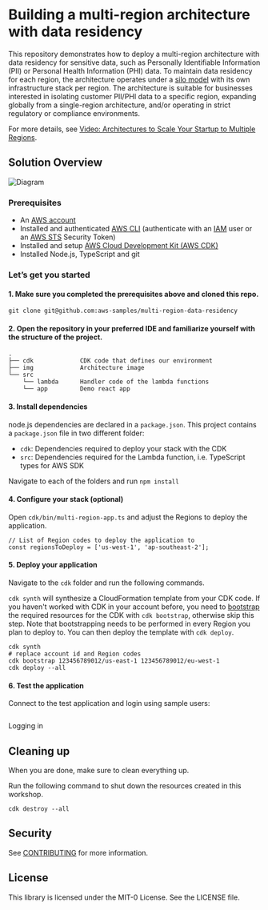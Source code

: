 # Building a multi-region architecture with data residency 

This repository demonstrates how to deploy a multi-region architecture with data residency for sensitive data, such as Personally Identifiable Information (PII) or Personal Health Information (PHI) data. To maintain data residency for each region, the architecture operates under a [silo model](https://docs.aws.amazon.com/wellarchitected/latest/saas-lens/silo-pool-and-bridge-models.html) with its own infrastructure stack per region. The architecture is suitable for businesses interested in isolating customer PII/PHI data to a specific region, expanding globally from a single-region architecture, and/or operating in strict regulatory or compliance environments. 

For more details, see [Video: Architectures to Scale Your Startup to Multiple Regions](https://www.twitch.tv/awsonair/video/1851203333).

## Solution Overview 

![Diagram](img/architecture.png)

### Prerequisites

- An [AWS account](https://portal.aws.amazon.com/billing/signup#/start)
- Installed and authenticated [AWS CLI](https://docs.aws.amazon.com/en_pv/cli/latest/userguide/cli-chap-install.html) (authenticate with an [IAM](https://docs.aws.amazon.com/IAM/latest/UserGuide/getting-started.html) user or an [AWS STS](https://docs.aws.amazon.com/STS/latest/APIReference/Welcome.html) Security Token)
- Installed and setup [AWS Cloud Development Kit (AWS CDK)](https://docs.aws.amazon.com/cdk/latest/guide/getting_started.html)
- Installed Node.js, TypeScript and git

### Let’s get you started

#### 1. Make sure you completed the prerequisites above and cloned this repo.

```
git clone git@github.com:aws-samples/multi-region-data-residency
```

#### 2. Open the repository in your preferred IDE and familiarize yourself with the structure of the project.

```
.
├── cdk             CDK code that defines our environment
├── img             Architecture image
└── src
    └── lambda      Handler code of the lambda functions
    └── app         Demo react app 
```

#### 3. Install dependencies

node.js dependencies are declared in a `package.json`.
This project contains a `package.json` file in two different folder: 
- `cdk`: Dependencies required to deploy your stack with the CDK
- `src`: Dependencies required for the Lambda function, i.e. TypeScript types for AWS SDK 

Navigate to each of the folders and run `npm install`

#### 4. Configure your stack (optional)

Open `cdk/bin/multi-region-app.ts` and adjust the Regions to deploy the application.

```
// List of Region codes to deploy the application to
const regionsToDeploy = ['us-west-1', 'ap-southeast-2'];
```

#### 5. Deploy your application

Navigate to the `cdk` folder and run the following commands. 

`cdk synth` will synthesize a CloudFormation template from your CDK code. If you haven't worked with CDK in your account before, you need to [bootstrap](https://docs.aws.amazon.com/cdk/v2/guide/bootstrapping.html) the required resources for the CDK with `cdk bootstrap`, otherwise skip this step. Note that bootstrapping needs to be performed in every Region you plan to deploy to. You can then deploy the template with `cdk deploy`.


```
cdk synth 
# replace account id and Region codes
cdk bootstrap 123456789012/us-east-1 123456789012/eu-west-1 
cdk deploy --all
```

#### 6. Test the application

Connect to the test application and login using sample users:

```

```

Logging in 

## Cleaning up

When you are done, make sure to clean everything up.

Run the following command to shut down the resources created in this workshop.

```
cdk destroy --all
```

## Security

See [CONTRIBUTING](CONTRIBUTING.md#security-issue-notifications) for more information.

## License

This library is licensed under the MIT-0 License. See the LICENSE file.
